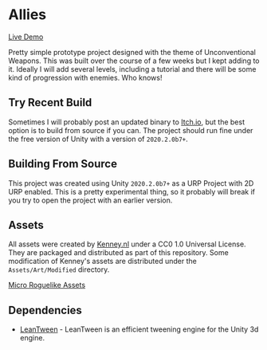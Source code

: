 ﻿# Allies
[Live Demo](http://allies.redtoorangestudio.com.s3-website-us-east-1.amazonaws.com/)

Pretty simple prototype project designed with the theme of Unconventional Weapons. This was
built over the course of a few weeks but I kept adding to it. Ideally I will add several levels, 
including a tutorial and there will be some kind of progression with enemies.  Who knows!

## Try Recent Build
Sometimes I will probably post an updated binary to [Itch.io](https://redtoorange.itch.io/allies), but
the best option is to build from source if you can.  The project should run fine under the free version
of Unity with a version of `2020.2.0b7+`.  

## Building From Source
This project was created using Unity `2020.2.0b7+` as a URP Project with 2D 
URP enabled. This is a pretty experimental thing, so it probably will break if you try to 
open the project with an earlier version. 

## Assets
All assets were created by [Kenney.nl](https://www.kenney.nl/) under a CC0 1.0 Universal License.  They are
packaged and distributed as part of this repository. Some modification of 
Kenney's assets are distributed under the `Assets/Art/Modified` directory.

[Micro Roguelike Assets](https://www.kenney.nl/assets/micro-roguelike)

## Dependencies

- [LeanTween](https://github.com/dentedpixel/LeanTween) - LeanTween is an efficient tweening engine for 
the Unity 3d engine.